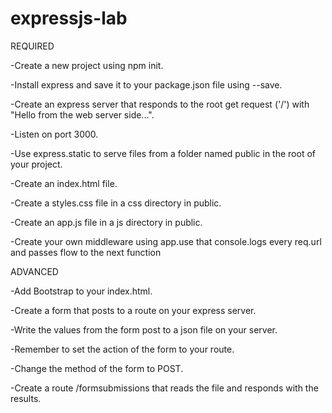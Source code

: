 # expressjs-lab

REQUIRED

-Create a new project using npm init.

-Install express and save it to your package.json file using --save.

-Create an express server that responds to the root get request ('/') with "Hello from the web server side...".

-Listen on port 3000.

-Use express.static to serve files from a folder named public in the root of your project.

-Create an index.html file.

-Create a styles.css file in a css directory in public.

-Create an app.js file in a js directory in public.

-Create your own middleware using app.use that console.logs every req.url and passes flow to the next function

ADVANCED

-Add Bootstrap to your index.html.

-Create a form that posts to a route on your express server.

-Write the values from the form post to a json file on your server.

-Remember to set the action of the form to your route.

-Change the method of the form to POST.

-Create a route /formsubmissions that reads the file and responds with the results.
